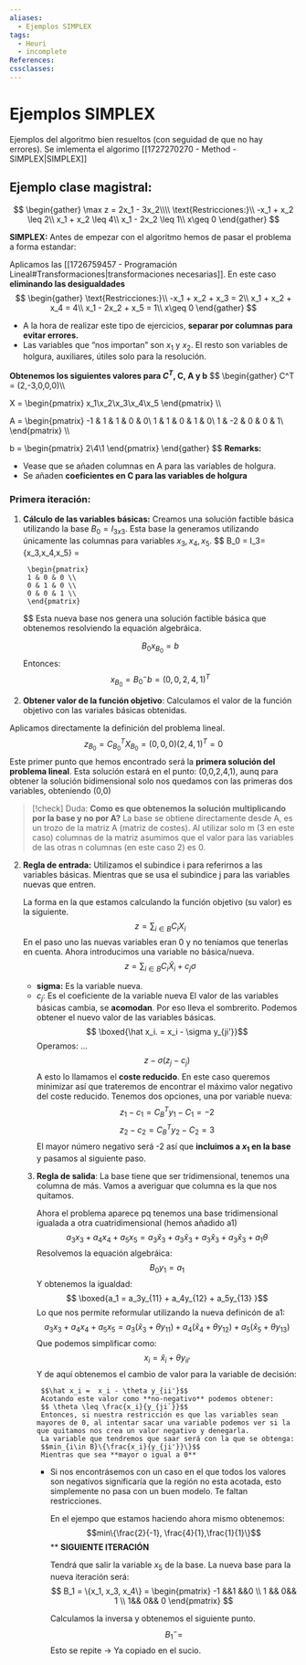 ```yaml
---
aliases:
  - Ejemplos SIMPLEX
tags:
  - Heuri
  - incomplete
References: 
cssclasses:
---
```

# Ejemplos SIMPLEX
Ejemplos del algoritmo  bien resueltos (con seguidad  de que no hay errores). Se imlementa el algorimo [[1727270270 - Method - SIMPLEX|SIMPLEX]]
## Ejemplo clase magistral:

$$
\begin{gather}
\max z = 2x_1 - 3x_2\\\\
\text{Restricciones:}\\
-x_1 + x_2 \leq 2\\
x_1 + x_2 \leq 4\\
x_1 - 2x_2 \leq 1\\
x\geq 0
\end{gather}
$$

**SIMPLEX:**
Antes de empezar con el algoritmo hemos de pasar el problema a forma estandar: 

Aplicamos las [[1726759457 - Programación Lineal#Transformaciones|transformaciones necesarias]]. En este caso **eliminando las desigualdades**
$$
\begin{gather}
\text{Restricciones:}\\
-x_1 + x_2 + x_3 = 2\\
x_1 + x_2 +  x_4 = 4\\
x_1 - 2x_2 + x_5 = 1\\
x\geq 0
\end{gather}
$$
+ A la hora de realizar este tipo de ejercicios, **separar por columnas para evitar errores.**
+ Las variables que “nos importan” son $x_1$ y $x_2$. El resto son variables de holgura, auxiliares, útiles solo para la resolución.

**Obtenemos los siguientes valores para $C^T$, C, A y b**
$$
\begin{gather}
C^T = (2,-3,0,0,0)\\\\

X = \begin{pmatrix}
x_1\\x_2\\x_3\\x_4\\x_5
\end{pmatrix}
\\\\

A = \begin{pmatrix}
-1 & 1 & 1 & 0 & 0\\
1 & 1 & 0 & 1 & 0\\
1 & -2 & 0 & 0 & 1\\
\end{pmatrix}
\\\\

b = \begin{pmatrix}
2\\4\\1
\end{pmatrix}
\end{gather}
$$
**Remarks:**
+ Vease que se añaden columnas en A para las variables de holgura. 
+ Se añaden **coeficientes en C para las variables de holgura**



### Primera iteración:

   
1. **Cálculo de las variables básicas:** 
	   Creamos una solución factible básica utilizando la base  $B_0 = I_{3x3}$. Esta base la generamos utilizando únicamente las columnas para variables $x_3, x_4, x_5$. 
	   $$
		B_0 = I_3= \{x_3,x_4,x_5\} =
		
		\begin{pmatrix}
		1 & 0 & 0 \\
		0 & 1 & 0 \\
		0 & 0 & 1 \\
		\end{pmatrix}
	  $$
	  Esta nueva base nos genera una solución factible básica que obtenemos resolviendo la equación algebráica. 
	  
	  $$
	  B_0 x_{B_0} = b
	  $$
	  Entonces:
	  $$
	  x_{B_0} = B_0^- b = (0,0,2,4,1)^T
	  $$
	  

2.  **Obtener valor de la función objetivo**: Calculamos el valor de la función objetivo con las variales básicas obtenidas. 
   
   Aplicamos directamente la definición del problema lineal.
	$$ z_{B_0} = C_{B_0}^T X_{B_0} = (0,0,0)(2,4,1)^T = 0$$
	Este primer punto que hemos encontrado será la **primera solución del problema lineal**. Esta solución estará en el punto: (0,0,2,4,1), aunq para obtener la solución bidimensional solo nos quedamos con las primeras dos variables, obteniendo (0,0)

	
> [!check] Duda: **Como es que obtenemos la solución multiplicando por la base y no por A?** 
>La base se obtiene directamente desde A, es un trozo de la matriz A (matriz de costes). Al utilizar solo m (3 en este caso) columnas de la matriz asumimos que el valor para las variables de las otras n columnas (en este caso 2) es 0.




2. **Regla de entrada:** 
	Utilizamos el subindice i para referirnos a las variables básicas. Mientras que se usa el subindice j para las variables nuevas que entren.
		  
	  La forma en la que estamos calculando la función objetivo (su valor) es la siguiente. 
	  $$ z = \sum_{i\in B} C_i X_i$$
	  En el paso uno las nuevas variables eran 0 y no teníamos que tenerlas en cuenta.
	  Ahora introducimos una variable no básica/nueva.
	  $$ z = \sum_{i\in B} C_i \hat X_i + c_j \sigma $$
	  + **sigma:** Es la variable nueva.
	  + $c_j$: Es el coeficiente de la variable nueva
	  El valor de las variables básicas cambia, se **acomodan**. Por eso lleva el sombrerito. Podemos obtener el nuevo valor de las variables básicas. 
	  $$ \boxed{\hat x_i. = x_i - \sigma y_{ji'}}$$
	  Operamos: 
		…
		$$z - \sigma(z_j - c_j)$$
		A esto lo llamamos el **coste reducido**. En este caso queremos minimizar así que trateremos de encontrar el máximo valor negativo del coste reducido. 
		Tenemos dos opciones, una por variable nueva: 
		$$z_1 - c_1 = C_B^Ty_1 - C_1 = -2$$
		$$z_2 - c_2 = C_B^Ty_2- C_2 = 3$$
		El mayor número negativo será -2 así que **incluimos a $x_1$ en la base** y pasamos al siguiente paso. 
			
	3. **Regla de salida**: 
			La base tiene que ser tridimensional, tenemos una columna de más. Vamos a averiguar que columna es la que nos quitamos. 

		  Ahora el problema aparece pq tenemos una base tridimensional igualada a otra cuatridimensional (hemos añadido a1)
		  $$a_3x_3 + a_4x_4 + a_5x_5 = a_3\hat x_3 + a_3\hat x_3 + a_3\hat x_3 + a_3\hat x_3 + a_1 \theta$$
		  Resolvemos la equación algebráica: 
		  $$ B_0 y_1 = a_1$$ 
			Y obtenemos la igualdad: 
			$$ \boxed{a_1 = a_3y_{11} + a_4y_{12} + a_5y_{13} }$$
			Lo que nos permite reformular utilizando la nueva definicón de a1:
			$$a_3x_3 + a_4x_4 + a_5x_5 = a_3(\hat x_3 + \theta y_{11}) + a_4(\hat x_4+ \theta y_{12})  + a_5(\hat x_5 + \theta y_{13})$$
			Que podemos simplificar como: 
			$$x_i = \hat x_i + \theta y_{ii'}$$
			Y de aquí obtenemos el cambio de valor para la variable de decisión: 
			
			$$\hat x_i =  x_i - \theta y_{ii'}$$
			Acotando este valor como **no-negativo** podemos obtener: 
			$$ \theta \leq \frac{x_i}{y_{ji`}}$$
			Entonces, si nuestra restricción es que las variables sean mayores de 0, al intentar sacar una variable podemos ver si la que quitamos nos crea un valor negativo y denegarla.
			La variable que tendremos que saar será con la que se obtenga: 
			$$min_{i\in B}\{\frac{x_i}{y_{ji'}}\}$$
			Mientras que sea **mayor o igual a 0**
		+ Si nos encontrásemos con un caso en el que todos los valores son negativos significaría que la región no esta acotada, esto simplemente no pasa con un buen modelo. Te faltan restricciones.
		  
			En el ejempo que estamos haciendo ahora mismo obtenemos: 
			$$min\{\frac{2}{-1}, \frac{4}{1},\frac{1}{1}\}$$
			**
			**SIGUIENTE ITERACIÓN**
			
			Tendrá que salir la variable $x_5$ de la base.
			La nueva base para la nueva iteración será: 
			$$ B_1 = \{x_1, x_3, x_4\} = \begin{pmatrix}
-1 &&1 &&0 \\ 1 && 0&& 1 \\ 1&& 0&& 0
\end{pmatrix} $$

			Calculamos la inversa y obtenemos el siguiente punto. 
			$$ B_1 ^- = $$ 
		Esto se repite → Ya copiado en el sucio. 
		

